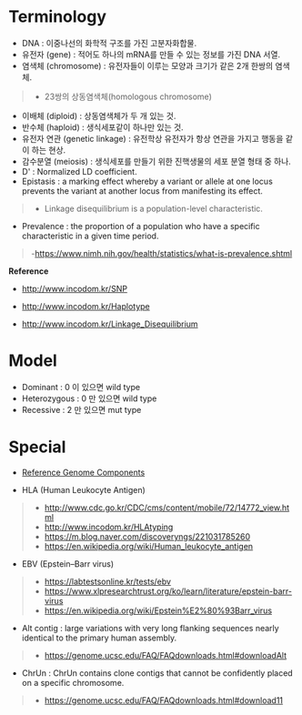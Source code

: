 # Terminology

- DNA : 이중나선의 화학적 구조를 가진 고분자화합물.
- 유전자 (gene) : 적어도 하나의 mRNA를 만들 수 있는 정보를 가진 DNA 서열.
- 염색체 (chromosome) : 유전자들이 이루는 모양과 크기가 같은 2개 한쌍의 염색체.
> - 23쌍의 상동염색체(homologous chromosome)
- 이배체 (diploid) : 상동염색체가 두 개 있는 것.
- 반수체 (haploid) : 생식세포같이 하나만 있는 것.
- 유전자 연관 (genetic linkage) : 유전학상 유전자가 항상 연관을 가지고 행동을 같이 하는 현상.
- 감수분열 (meiosis) : 생식세포를 만들기 위한 진핵생물의 세포 분열 형태 중 하나.
- D' : Normalized LD coefficient.
- Epistasis : a marking effect whereby a variant or allele at one locus prevents the variant at another locus from manifesting its effect.

> - Linkage disequilibrium is a population-level characteristic.

- Prevalence : the proportion of a population who have a specific characteristic in a given time period.

> -<https://www.nimh.nih.gov/health/statistics/what-is-prevalence.shtml>

**Reference**

- <http://www.incodom.kr/SNP>

- <http://www.incodom.kr/Haplotype>

- <http://www.incodom.kr/Linkage_Disequilibrium>

# Model
- Dominant : 0 이 있으면 wild type
- Heterozygous : 0 만 있으면 wild type
- Recessive : 2 만 있으면 mut type

# Special
- [Reference Genome Components](https://software.broadinstitute.org/gatk/documentation/article?id=7857)

- HLA (Human Leukocyte Antigen)
> - <http://www.cdc.go.kr/CDC/cms/content/mobile/72/14772_view.html>
> - <http://www.incodom.kr/HLAtyping>
> - <https://m.blog.naver.com/discoveryngs/221031785260>
> - <https://en.wikipedia.org/wiki/Human_leukocyte_antigen>
- EBV (Epstein–Barr virus)
> - <https://labtestsonline.kr/tests/ebv>
> - <https://www.xlpresearchtrust.org/ko/learn/literature/epstein-barr-virus>
> - <https://en.wikipedia.org/wiki/Epstein%E2%80%93Barr_virus>
- Alt contig : large variations with very long flanking sequences nearly identical to the primary human assembly.
> - <https://genome.ucsc.edu/FAQ/FAQdownloads.html#downloadAlt>
- ChrUn : ChrUn contains clone contigs that cannot be confidently placed on a specific chromosome. 
> - <https://genome.ucsc.edu/FAQ/FAQdownloads.html#download11>
